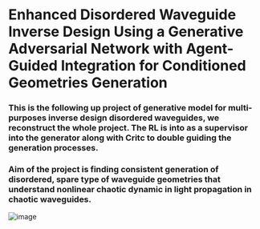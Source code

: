 # Enhanced Disordered Waveguide Inverse Design Using a Generative Adversarial Network with Agent-Guided Integration for Conditioned Geometries Generation


### This is the following up project of generative model for multi-purposes inverse design disordered waveguides, we reconstruct the whole project. The RL is into as a supervisor into the generator along with Critc to double guiding the generation processes.

### Aim of the project is finding consistent generation of disordered, spare type of waveguide geometries that understand nonlinear chaotic dynamic in light propagation in chaotic waveguides.

![image](https://github.com/user-attachments/assets/4a3265d5-8458-4994-a4d2-10810a22edca)

